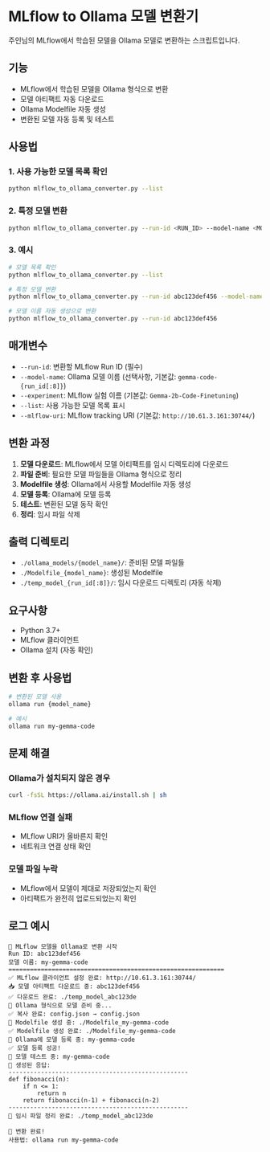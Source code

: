 # MLflow to Ollama 모델 변환기

주인님의 MLflow에서 학습된 모델을 Ollama 모델로 변환하는 스크립트입니다.

## 기능

- MLflow에서 학습된 모델을 Ollama 형식으로 변환
- 모델 아티팩트 자동 다운로드
- Ollama Modelfile 자동 생성
- 변환된 모델 자동 등록 및 테스트

## 사용법

### 1. 사용 가능한 모델 목록 확인

```bash
python mlflow_to_ollama_converter.py --list
```

### 2. 특정 모델 변환

```bash
python mlflow_to_ollama_converter.py --run-id <RUN_ID> --model-name <MODEL_NAME>
```

### 3. 예시

```bash
# 모델 목록 확인
python mlflow_to_ollama_converter.py --list

# 특정 모델 변환
python mlflow_to_ollama_converter.py --run-id abc123def456 --model-name my-gemma-code

# 모델 이름 자동 생성으로 변환
python mlflow_to_ollama_converter.py --run-id abc123def456
```

## 매개변수

- `--run-id`: 변환할 MLflow Run ID (필수)
- `--model-name`: Ollama 모델 이름 (선택사항, 기본값: `gemma-code-{run_id[:8]}`)
- `--experiment`: MLflow 실험 이름 (기본값: `Gemma-2b-Code-Finetuning`)
- `--list`: 사용 가능한 모델 목록 표시
- `--mlflow-uri`: MLflow tracking URI (기본값: `http://10.61.3.161:30744/`)

## 변환 과정

1. **모델 다운로드**: MLflow에서 모델 아티팩트를 임시 디렉토리에 다운로드
2. **파일 준비**: 필요한 모델 파일들을 Ollama 형식으로 정리
3. **Modelfile 생성**: Ollama에서 사용할 Modelfile 자동 생성
4. **모델 등록**: Ollama에 모델 등록
5. **테스트**: 변환된 모델 동작 확인
6. **정리**: 임시 파일 삭제

## 출력 디렉토리

- `./ollama_models/{model_name}/`: 준비된 모델 파일들
- `./Modelfile_{model_name}`: 생성된 Modelfile
- `./temp_model_{run_id[:8]}/`: 임시 다운로드 디렉토리 (자동 삭제)

## 요구사항

- Python 3.7+
- MLflow 클라이언트
- Ollama 설치 (자동 확인)

## 변환 후 사용법

```bash
# 변환된 모델 사용
ollama run {model_name}

# 예시
ollama run my-gemma-code
```

## 문제 해결

### Ollama가 설치되지 않은 경우
```bash
curl -fsSL https://ollama.ai/install.sh | sh
```

### MLflow 연결 실패
- MLflow URI가 올바른지 확인
- 네트워크 연결 상태 확인

### 모델 파일 누락
- MLflow에서 모델이 제대로 저장되었는지 확인
- 아티팩트가 완전히 업로드되었는지 확인

## 로그 예시

```
🚀 MLflow 모델을 Ollama로 변환 시작
Run ID: abc123def456
모델 이름: my-gemma-code
============================================================
✅ MLflow 클라이언트 설정 완료: http://10.61.3.161:30744/
📥 모델 아티팩트 다운로드 중: abc123def456
✅ 다운로드 완료: ./temp_model_abc123de
🔄 Ollama 형식으로 모델 준비 중...
✅ 복사 완료: config.json → config.json
📝 Modelfile 생성 중: ./Modelfile_my-gemma-code
✅ Modelfile 생성 완료: ./Modelfile_my-gemma-code
🚀 Ollama에 모델 등록 중: my-gemma-code
✅ 모델 등록 성공!
🧪 모델 테스트 중: my-gemma-code
📝 생성된 응답:
--------------------------------------------------
def fibonacci(n):
    if n <= 1:
        return n
    return fibonacci(n-1) + fibonacci(n-2)
--------------------------------------------------
🧹 임시 파일 정리 완료: ./temp_model_abc123de

🎉 변환 완료!
사용법: ollama run my-gemma-code
``` 